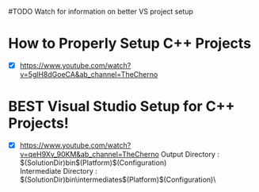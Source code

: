 #TODO Watch for information on better VS project setup
# How to Properly Setup C++ Projects
- [x] https://www.youtube.com/watch?v=5glH8dGoeCA&ab_channel=TheCherno
# BEST Visual Studio Setup for C++ Projects!
- [x] https://www.youtube.com/watch?v=qeH9Xv_90KM&ab_channel=TheCherno
Output Directory : $(SolutionDir)bin\$(Platform)\$(Configuration)\
Intermediate Directory : $(SolutionDir)bin\intermediates\$(Platform)\$(Configuration)\
